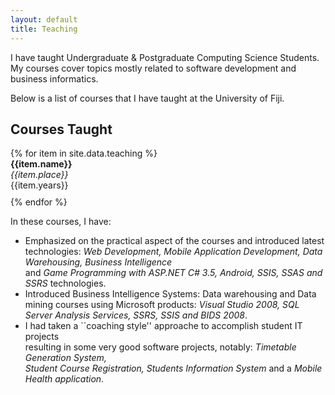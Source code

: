 ```yaml
---
layout: default
title: Teaching
---
```

I have taught Undergraduate & Postgraduate Computing Science Students. My courses cover topics mostly related to software development and business informatics. 

Below is a list of courses that I have taught at the University of Fiji. <br>

<h2 class="text-primary">Courses Taught</h2>
{% for item in site.data.teaching %}
  <div style="padding-bottom: 10px"> <b>{{item.name}}</b><br>
  <i>{{item.place}}</i><br>
  {{item.years}}</div>
{% endfor %}

In these courses, I have:

- Emphasized on the practical aspect of the courses and introduced latest technologies: <i>Web Development,
Mobile Application Development, Data Warehousing, Business Intelligence</i> <br> and <i>Game Programming with ASP.NET
C# 3.5, Android, SSIS, SSAS and SSRS</i> technologies.
- Introduced Business Intelligence Systems: Data warehousing and Data mining courses using Microsoft
products: <i>Visual Studio 2008, SQL Server Analysis Services, SSRS, SSIS and BIDS 2008</i>.
- I had taken a ``coaching style'' approache to accomplish student IT projects <br> 
resulting in some very good software projects, notably: <i> Timetable Generation System, <br> Student Course Registration, Students Information System</i> and a <i>Mobile Health application</i>.

